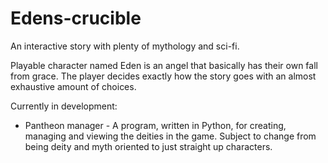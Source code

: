# Edens-crucible

An interactive story with plenty of mythology and sci-fi.
 
Playable character named Eden is an angel that basically has their own fall from grace. The player decides exactly how the story goes with an almost exhaustive amount of choices. 

Currently in development:

- Pantheon manager - A program, written in Python, for creating, managing and viewing the deities in the game. Subject to change from being deity and myth oriented to just straight up characters. 
